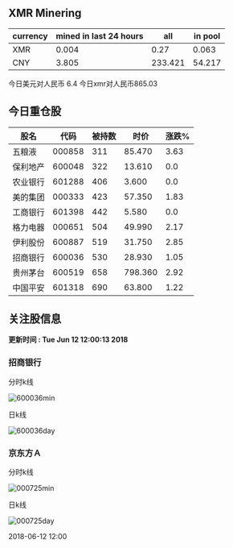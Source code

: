 ## XMR Minering

|currency|mined in last 24 hours|all|in pool|
|---|---|---|---|
|XMR|0.004|0.27|0.063|
|CNY|3.805|233.421|54.217|

今日美元对人民币 6.4	今日xmr对人民币865.03


## 今日重仓股 

|股名|代码|被持数|时价|涨跌%|
|---|---|---|---|---|
|五粮液|000858|311|85.470|3.63|
|保利地产|600048|322|13.610|0.0|
|农业银行|601288|406|3.600|0.0|
|美的集团|000333|423|57.350|1.83|
|工商银行|601398|442|5.580|0.0|
|格力电器|000651|504|49.990|2.17|
|伊利股份|600887|519|31.750|2.85|
|招商银行|600036|530|28.930|1.05|
|贵州茅台|600519|658|798.360|2.92|
|中国平安|601318|690|63.800|1.22|

## 关注股信息
**更新时间 : Tue Jun 12 12:00:13 2018**
### 招商银行 
分时k线

![600036min](http://image.sinajs.cn/newchart/min/n/sh600036.gif)

日k线

![600036day](http://image.sinajs.cn/newchart/daily/n/sh600036.gif)

### 京东方Ａ 
分时k线

![000725min](http://image.sinajs.cn/newchart/min/n/sz000725.gif)

日k线

![000725day](http://image.sinajs.cn/newchart/daily/n/sz000725.gif)

2018-06-12 12:00
